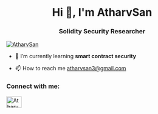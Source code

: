 <h1 align="center">Hi 👋, I'm AtharvSan</h1>
<h3 align="center">Solidity Security Researcher</h3>

<p align="left"> <a href="https://twitter.com/AtharvSan" target="blank"><img src="https://img.shields.io/twitter/follow/AtharvSan?logo=twitter&style=for-the-badge" alt="AtharvSan" /></a> </p>

- 🌱 I’m currently learning **smart contract security**

- 📫 How to reach me atharvsan3@gmail.com

<h3 align="left">Connect with me:</h3>
<p align="left">
<a href="https://twitter.com/AtharvSan" target="blank"><img align="center" src="https://raw.githubusercontent.com/rahuldkjain/github-profile-readme-generator/master/src/images/icons/Social/twitter.svg" alt="AtharvSan" height="30" width="40" /></a>
</p>

